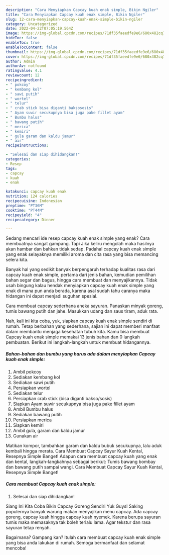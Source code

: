 ```yaml
---
description: "Cara Menyiapkan Capcay kuah enak simple, Bikin Ngiler"
title: "Cara Menyiapkan Capcay kuah enak simple, Bikin Ngiler"
slug: 12-cara-menyiapkan-capcay-kuah-enak-simple-bikin-ngiler
category: Uncategorized
date: 2022-04-22T07:05:19.564Z
image: https://img-global.cpcdn.com/recipes/71df35faeedfe9e6/680x482cq70/capcay-kuah-enak-simple-foto-resep-utama.jpg
hideToc: false
enableToc: true
enableTocContent: false
thumbnail: https://img-global.cpcdn.com/recipes/71df35faeedfe9e6/680x482cq70/capcay-kuah-enak-simple-foto-resep-utama.jpg
cover: https://img-global.cpcdn.com/recipes/71df35faeedfe9e6/680x482cq70/capcay-kuah-enak-simple-foto-resep-utama.jpg
author: Admin
authorAv: notfound
ratingvalue: 4.1
reviewcount: 12
recipeingredient:
- " pokcoy"
- " kembang kol"
- " sawi putih"
- " wortel"
- " telur"
- " crab stick bisa diganti baksososis"
- " Ayam suwir secukupnya bisa juga pake fillet ayam"
- " Bumbu halus"
- " bawang putih"
- " merica"
- " kemiri"
- " gula garam dan kaldu jamur"
- " air"
recipeinstructions:

- "Selesai dan siap dihidangkan!"
categories:
- Resep
tags:
- capcay
- kuah
- enak

katakunci: capcay kuah enak 
nutrition: 124 calories
recipecuisine: Indonesian
preptime: "PT36M"
cooktime: "PT44M"
recipeyield: "4"
recipecategory: Dinner

---
```



Sedang mencari ide resep capcay kuah enak simple yang enak? Cara membuatnya sangat gampang. Tapi Jika keliru mengolah maka hasilnya akan hambar dan bahkan tidak sedap. Padahal capcay kuah enak simple yang enak selayaknya memiliki aroma dan cita rasa yang bisa memancing selera kita.


Banyak hal yang sedikit banyak berpengaruh terhadap kualitas rasa dari capcay kuah enak simple, pertama dari jenis bahan, kemudian pemilihan bahan segar dan bagus, hingga cara membuat dan menyajikannya. Tidak usah bingung kalau hendak menyiapkan capcay kuah enak simple yang enak di mana pun anda berada, karena asal sudah tahu caranya maka hidangan ini dapat menjadi suguhan spesial.

Cara membuat capcay sederhana aneka sayuran. Panaskan minyak goreng, tumis bawang putih dan jahe. Masukkan udang dan saus tiram, aduk rata.


Nah, kali ini kita coba, yuk, siapkan capcay kuah enak simple sendiri di rumah. Tetap berbahan yang sederhana, sajian ini dapat memberi manfaat dalam membantu menjaga kesehatan tubuh kita. Kamu bisa membuat Capcay kuah enak simple memakai 13 jenis bahan dan 0 langkah pembuatan. Berikut ini langkah-langkah untuk membuat hidangannya.

<!--inarticleads1-->

##### Bahan-bahan dan bumbu yang harus ada dalam menyiapkan Capcay kuah enak simple:

1. Ambil  pokcoy
1. Sediakan  kembang kol
1. Sediakan  sawi putih
1. Persiapkan  wortel
1. Sediakan  telur
1. Persiapkan  crab stick (bisa diganti bakso/sosis)
1. Siapkan  Ayam suwir secukupnya bisa juga pake fillet ayam
1. Ambil  Bumbu halus
1. Sediakan  bawang putih
1. Persiapkan  merica
1. Siapkan  kemiri
1. Ambil  gula, garam dan kaldu jamur
1. Gunakan  air


Matikan kompor, tambahkan garam dan kaldu bubuk secukupnya, lalu aduk kembali hingga merata. Cara Membuat Capcay Sayur Kuah Kental, Resepnya Simple Banget! Adapun cara membuat capcay kuah yang enak dan kental, langkah-langkahnya sebagai berikut: Tumis bawang bombay dan bawang putih sampai wangi. Cara Membuat Capcay Sayur Kuah Kental, Resepnya Simple Banget! 

<!--inarticleads2-->

##### Cara membuat Capcay kuah enak simple:


1. Selesai dan siap dihidangkan!

Siang Ini Kita Coba Bikin Capcay Goreng Sendiri Yuk Guys! Saking populernya banyak warung makan menyajikan menu capcay. Ada capcay goreng, capcay kuah hingga capcay kuah nyemek. Karena berupa sayuran tumis maka memasaknya tak boleh terlalu lama. Agar tekstur dan rasa sayuran tetap renyah. 

Bagaimana? Gampang kan? Itulah cara membuat capcay kuah enak simple yang bisa anda lakukan di rumah. Semoga bermanfaat dan selamat mencoba!
